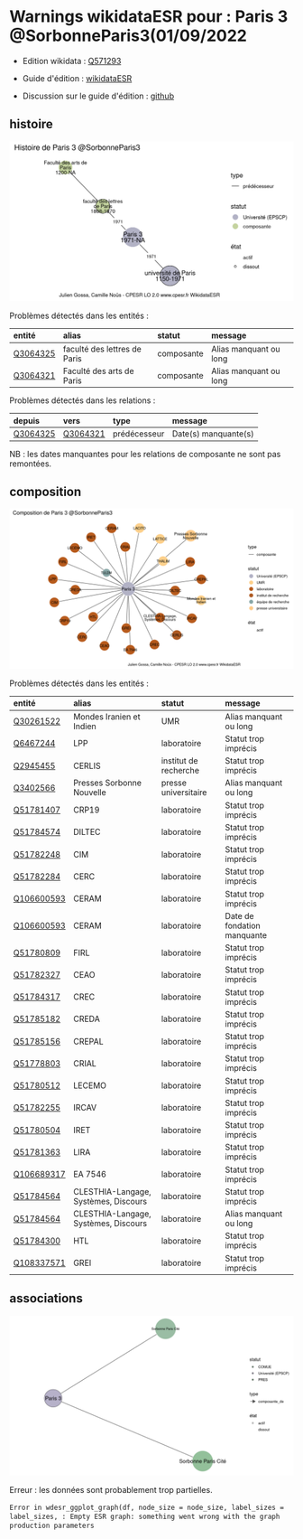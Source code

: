Warnings wikidataESR pour : Paris 3 @SorbonneParis3(01/09/2022
================

- Edition wikidata : [Q571293](https://www.wikidata.org/wiki/Q571293)
- Guide d'édition : [wikidataESR](https://github.com/cpesr/wikidataESR/)

- Discussion sur le guide d'édition : [github](https://github.com/cpesr/wikidataESR/issues)



## histoire 

![Graphique non généré](Q571293-histoire.png) 

Problèmes détectés dans les entités :

|entité                                             |alias                        |statut     |message                |
|:--------------------------------------------------|:----------------------------|:----------|:----------------------|
|[Q3064325](https://www.wikidata.org/wiki/Q3064325) |faculté des lettres de Paris |composante |Alias manquant ou long |
|[Q3064321](https://www.wikidata.org/wiki/Q3064321) |Faculté des arts de Paris    |composante |Alias manquant ou long |

Problèmes détectés dans les relations :

|depuis                                             |vers                                               |type         |message              |
|:--------------------------------------------------|:--------------------------------------------------|:------------|:--------------------|
|[Q3064325](https://www.wikidata.org/wiki/Q3064325) |[Q3064321](https://www.wikidata.org/wiki/Q3064321) |prédécesseur |Date(s) manquante(s) |

NB : les dates manquantes pour les relations de composante ne sont pas remontées. 



## composition 

![Graphique non généré](Q571293-composition.png) 

Problèmes détectés dans les entités :

|entité                                                 |alias                                |statut                |message                     |
|:------------------------------------------------------|:------------------------------------|:---------------------|:---------------------------|
|[Q30261522](https://www.wikidata.org/wiki/Q30261522)   |Mondes Iranien et Indien             |UMR                   |Alias manquant ou long      |
|[Q6467244](https://www.wikidata.org/wiki/Q6467244)     |LPP                                  |laboratoire           |Statut trop imprécis        |
|[Q2945455](https://www.wikidata.org/wiki/Q2945455)     |CERLIS                               |institut de recherche |Statut trop imprécis        |
|[Q3402566](https://www.wikidata.org/wiki/Q3402566)     |Presses Sorbonne Nouvelle            |presse universitaire  |Alias manquant ou long      |
|[Q51781407](https://www.wikidata.org/wiki/Q51781407)   |CRP19                                |laboratoire           |Statut trop imprécis        |
|[Q51784574](https://www.wikidata.org/wiki/Q51784574)   |DILTEC                               |laboratoire           |Statut trop imprécis        |
|[Q51782248](https://www.wikidata.org/wiki/Q51782248)   |CIM                                  |laboratoire           |Statut trop imprécis        |
|[Q51782284](https://www.wikidata.org/wiki/Q51782284)   |CERC                                 |laboratoire           |Statut trop imprécis        |
|[Q106600593](https://www.wikidata.org/wiki/Q106600593) |CERAM                                |laboratoire           |Statut trop imprécis        |
|[Q106600593](https://www.wikidata.org/wiki/Q106600593) |CERAM                                |laboratoire           |Date de fondation manquante |
|[Q51780809](https://www.wikidata.org/wiki/Q51780809)   |FIRL                                 |laboratoire           |Statut trop imprécis        |
|[Q51782327](https://www.wikidata.org/wiki/Q51782327)   |CEAO                                 |laboratoire           |Statut trop imprécis        |
|[Q51784317](https://www.wikidata.org/wiki/Q51784317)   |CREC                                 |laboratoire           |Statut trop imprécis        |
|[Q51785182](https://www.wikidata.org/wiki/Q51785182)   |CREDA                                |laboratoire           |Statut trop imprécis        |
|[Q51785156](https://www.wikidata.org/wiki/Q51785156)   |CREPAL                               |laboratoire           |Statut trop imprécis        |
|[Q51778803](https://www.wikidata.org/wiki/Q51778803)   |CRIAL                                |laboratoire           |Statut trop imprécis        |
|[Q51780512](https://www.wikidata.org/wiki/Q51780512)   |LECEMO                               |laboratoire           |Statut trop imprécis        |
|[Q51782255](https://www.wikidata.org/wiki/Q51782255)   |IRCAV                                |laboratoire           |Statut trop imprécis        |
|[Q51780504](https://www.wikidata.org/wiki/Q51780504)   |IRET                                 |laboratoire           |Statut trop imprécis        |
|[Q51781363](https://www.wikidata.org/wiki/Q51781363)   |LIRA                                 |laboratoire           |Statut trop imprécis        |
|[Q106689317](https://www.wikidata.org/wiki/Q106689317) |EA 7546                              |laboratoire           |Statut trop imprécis        |
|[Q51784564](https://www.wikidata.org/wiki/Q51784564)   |CLESTHIA-Langage, Systèmes, Discours |laboratoire           |Statut trop imprécis        |
|[Q51784564](https://www.wikidata.org/wiki/Q51784564)   |CLESTHIA-Langage, Systèmes, Discours |laboratoire           |Alias manquant ou long      |
|[Q51784300](https://www.wikidata.org/wiki/Q51784300)   |HTL                                  |laboratoire           |Statut trop imprécis        |
|[Q108337571](https://www.wikidata.org/wiki/Q108337571) |GREI                                 |laboratoire           |Statut trop imprécis        |

 



## associations 

![Graphique non généré](Q571293-associations.png) 

 


Erreur : les données sont probablement trop partielles.
```
Error in wdesr_ggplot_graph(df, node_size = node_size, label_sizes = label_sizes, : Empty ESR graph: something went wrong with the graph production parameters

``` 

